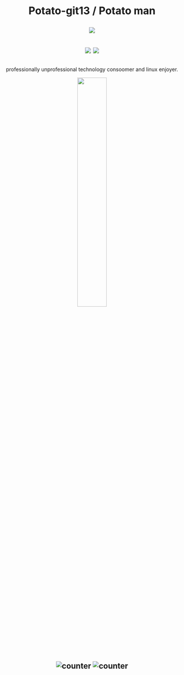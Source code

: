 <h1 align=center>
	Potato-git13 / Potato man

[![](https://img.shields.io/github/followers/potato-git13?style=flat-square)](https://github.com/potato-git13)

[![](https://img.shields.io/badge/OS-Linux%20Mint-92b66?style=flat-square&logo=linuxmint&logoColor=white)](https://manjaro.org/)
[![](https://img.shields.io/badge/Codium-007acc?style=flat-square&logo=visual-studio-code&logoColor=white)](https://vscodium.com/)
</h1>

<p align=center>
  professionally unprofessional technology consoomer and linux enjoyer.
</p>

<p align=center>
   <img src="https://skillicons.dev/icons?i=linux,c,python,bash,git" width="40%"/>
</p>

<h2 align=center>

![counter](https://github-readme-stats.vercel.app/api/top-langs/?username=potato-git13&theme=vue&layout=compact&langs_count=7&hide_title=true)
![counter](https://github-readme-stats.vercel.app/api?username=potato-git13&theme=vue&show_icons=true&include_all_commits=true&hide_title=true)
	
</h2>
